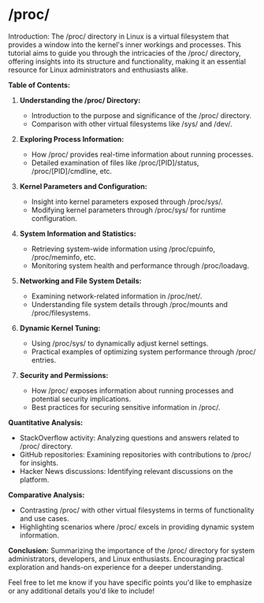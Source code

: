 # /proc/


Introduction:
The /proc/ directory in Linux is a virtual filesystem that provides a window into the kernel's inner workings and processes. This tutorial aims to guide you through the intricacies of the /proc/ directory, offering insights into its structure and functionality, making it an essential resource for Linux administrators and enthusiasts alike.

**Table of Contents:**

1. **Understanding the /proc/ Directory:**
   - Introduction to the purpose and significance of the /proc/ directory.
   - Comparison with other virtual filesystems like /sys/ and /dev/.

2. **Exploring Process Information:**
   - How /proc/ provides real-time information about running processes.
   - Detailed examination of files like /proc/[PID]/status, /proc/[PID]/cmdline, etc.

3. **Kernel Parameters and Configuration:**
   - Insight into kernel parameters exposed through /proc/sys/.
   - Modifying kernel parameters through /proc/sys/ for runtime configuration.

4. **System Information and Statistics:**
   - Retrieving system-wide information using /proc/cpuinfo, /proc/meminfo, etc.
   - Monitoring system health and performance through /proc/loadavg.

5. **Networking and File System Details:**
   - Examining network-related information in /proc/net/.
   - Understanding file system details through /proc/mounts and /proc/filesystems.

6. **Dynamic Kernel Tuning:**
   - Using /proc/sys/ to dynamically adjust kernel settings.
   - Practical examples of optimizing system performance through /proc/ entries.

7. **Security and Permissions:**
   - How /proc/ exposes information about running processes and potential security implications.
   - Best practices for securing sensitive information in /proc/.

**Quantitative Analysis:**
   - StackOverflow activity: Analyzing questions and answers related to /proc/ directory.
   - GitHub repositories: Examining repositories with contributions to /proc/ for insights.
   - Hacker News discussions: Identifying relevant discussions on the platform.

**Comparative Analysis:**
   - Contrasting /proc/ with other virtual filesystems in terms of functionality and use cases.
   - Highlighting scenarios where /proc/ excels in providing dynamic system information.

**Conclusion:**
Summarizing the importance of the /proc/ directory for system administrators, developers, and Linux enthusiasts. Encouraging practical exploration and hands-on experience for a deeper understanding.

Feel free to let me know if you have specific points you'd like to emphasize or any additional details you'd like to include!
